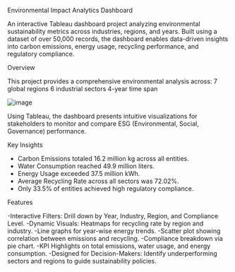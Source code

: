 Environmental Impact Analytics Dashboard

An interactive Tableau dashboard project analyzing environmental sustainability metrics across industries, regions, and years.
Built using a dataset of over 50,000 records, the dashboard enables data-driven insights into carbon emissions, energy usage, recycling performance, and regulatory compliance.

Overview

  This project provides a comprehensive environmental analysis across:
    7 global regions
    6 industrial sectors
    4-year time span
    
![image](https://github.com/user-attachments/assets/35675f25-2c51-4e5b-bb06-da713ce68ec7)

Using Tableau, the dashboard presents intuitive visualizations for stakeholders to monitor and compare ESG (Environmental, Social, Governance) performance.

Key Insights
  - Carbon Emissions totaled 16.2 million kg across all entities.
  - Water Consumption reached 49.9 million liters.
  - Energy Usage exceeded 37.5 million kWh.
  - Average Recycling Rate across all sectors was 72.02%.
  - Only 33.5% of entities achieved high regulatory compliance.

Features

-Interactive Filters: Drill down by Year, Industry, Region, and Compliance Level.
-Dynamic Visuals: Heatmaps for recycling rate by region and industry.
-Line graphs for year-wise energy trends.
-Scatter plot showing correlation between emissions and recycling.
-Compliance breakdown via pie chart.
-KPI Highlights on total emissions, water usage, and energy consumption.
-Designed for Decision-Makers: Identify underperforming sectors and regions to guide sustainability policies.
